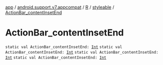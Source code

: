 [app](../../../index.md) / [android.support.v7.appcompat](../../index.md) / [R](../index.md) / [styleable](index.md) / [ActionBar_contentInsetEnd](.)

# ActionBar_contentInsetEnd

`static val ActionBar_contentInsetEnd: `[`Int`](https://kotlinlang.org/api/latest/jvm/stdlib/kotlin/-int/index.html)
`static val ActionBar_contentInsetEnd: `[`Int`](https://kotlinlang.org/api/latest/jvm/stdlib/kotlin/-int/index.html)
`static val ActionBar_contentInsetEnd: `[`Int`](https://kotlinlang.org/api/latest/jvm/stdlib/kotlin/-int/index.html)
`static val ActionBar_contentInsetEnd: `[`Int`](https://kotlinlang.org/api/latest/jvm/stdlib/kotlin/-int/index.html)